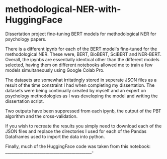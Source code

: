 # methodological-NER-with-HuggingFace
Dissertation project fine-tuning BERT models for methodological NER for psychology papers.

There is a different ipynb for each of the BERT model's fine-tuned for the methodological NER. These were, BERT, BioBERT, SciBERT and NER-BERT. Overall, the ipynbs are essentially identical other than the different models selected, having them on different notebooks allowed me to train a few models simultaneously using Google Colab Pro.

The datasets are somewhat irritatingly stored in seperate JSON files as a result of the time constraint I had when completing my dissertation. The datasets were being continually created by myself and an expert on psychology methodologies as I was developing the model and writing the dissertation script.

Two outputs have been suppressed from each ipynb, the output of the PBT algorithm and the cross-validation. 

If you wish to recreate the results you simply need to download each of the JSON files and replace the directories I used for each of the Pandas Dataframes used to import the data into python.

Finally, much of the HuggingFace code was taken from this notebook: ___________________________________________-
